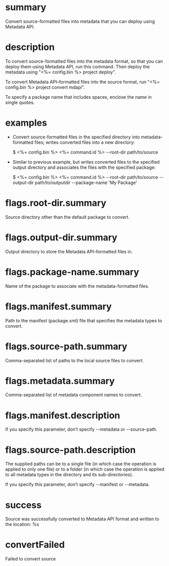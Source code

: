 # summary

Convert source-formatted files into metadata that you can deploy using Metadata API.

# description

To convert source-formatted files into the metadata format, so that you can deploy them using Metadata API, run this command. Then deploy the metadata using "<%= config.bin %> project deploy".

To convert Metadata API–formatted files into the source format, run "<%= config.bin %> project convert mdapi".

To specify a package name that includes spaces, enclose the name in single quotes.

# examples

- Convert source-formatted files in the specified directory into metadata-formatted files; writes converted files into a new directory:

  $ <%= config.bin %> <%= command.id %> --root-dir path/to/source

- Similar to previous example, but writes converted files to the specified output directory and associates the files with the specified package:

  $ <%= config.bin %> <%= command.id %> --root-dir path/to/source --output-dir path/to/outputdir --package-name 'My Package'

# flags.root-dir.summary

Source directory other than the default package to convert.

# flags.output-dir.summary

Output directory to store the Metadata API–formatted files in.

# flags.package-name.summary

Name of the package to associate with the metadata-formatted files.

# flags.manifest.summary

Path to the manifest (package.xml) file that specifies the metadata types to convert.

# flags.source-path.summary

Comma-separated list of paths to the local source files to convert.

# flags.metadata.summary

Comma-separated list of metadata component names to convert.

# flags.manifest.description

If you specify this parameter, don’t specify --metadata or --source-path.

# flags.source-path.description

The supplied paths can be to a single file (in which case the operation is applied to only one file) or to a folder (in which case the operation is applied to all metadata types in the directory and its sub-directories).

If you specify this parameter, don’t specify --manifest or --metadata.

# success

Source was successfully converted to Metadata API format and written to the location: %s

# convertFailed

Failed to convert source

